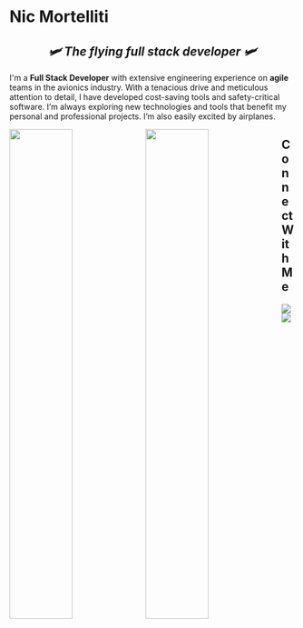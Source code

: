 # Nic Mortelliti

<h2 align="center"><em>🛩️ The flying full stack developer 🛩️</em></h2>

I'm a **Full Stack Developer** with extensive engineering experience on **agile** teams in the avionics industry. With a tenacious drive and meticulous attention to detail, I have developed cost-saving tools and safety-critical software. I’m always exploring new technologies and tools that benefit my personal and professional projects. I’m also easily excited by airplanes.

<img align="left" width="47%" src="https://streak-stats.demolab.com?user=nicmortelliti&theme=tokyonight&hide_border=true&border_radius=0" />
<img align="left" width="47%" src="https://github-readme-stats.vercel.app/api/top-langs/?username=NicMortelliti&layout=compact"/>

## Connect With Me
<a href="https://www.linkedin.com/in/nicolas-mortelliti/" target="_blank">
  <img src="https://img.shields.io/badge/linkedin-%230077B5.svg?style=for-the-badge&logo=linkedin&logoColor=white"/>
</a>

<a href="https://dev.to/nicm" target="_blank">
  <img src="https://img.shields.io/badge/dev.to-0A0A0A?style=for-the-badge&logo=dev.to&logoColor=white"/>
</a>
